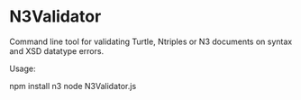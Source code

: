 N3Validator
===========

Command line tool for validating Turtle, Ntriples or N3 documents on syntax and XSD datatype errors.

Usage:

  npm install n3
  node N3Validator.js <path-to-file>

